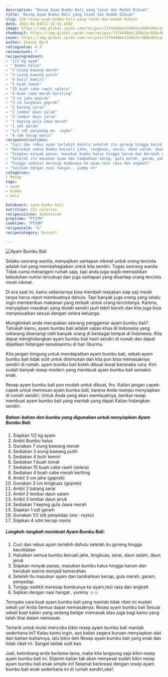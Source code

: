 ```yaml
---
description: "Resep Ayam Bumbu Bali yang lezat dan Mudah Dibuat"
title: "Resep Ayam Bumbu Bali yang lezat dan Mudah Dibuat"
slug: 534-resep-ayam-bumbu-bali-yang-lezat-dan-mudah-dibuat
date: 2021-05-04T21:32:41.438Z
image: https://img-global.cpcdn.com/recipes/72f4d48be116bb2e/680x482cq70/ayam-bumbu-bali-foto-resep-utama.jpg
thumbnail: https://img-global.cpcdn.com/recipes/72f4d48be116bb2e/680x482cq70/ayam-bumbu-bali-foto-resep-utama.jpg
cover: https://img-global.cpcdn.com/recipes/72f4d48be116bb2e/680x482cq70/ayam-bumbu-bali-foto-resep-utama.jpg
author: Steven Byrd
ratingvalue: 4.3
reviewcount: 7
recipeingredient:
- "1/2 kg ayam"
- " Bumbu halus"
- "7 siung bawang merah"
- "3 siung bawang putih"
- "4 butir kemiri"
- "1 buah tomat"
- "15 buah cabe rawit selera"
- "4 buah cabe merah keriting"
- "3 cm jahe geprek"
- "3 cm lengkuas geprek"
- "2 batang serai"
- "2 lembar daun salam"
- "3 lembar daun jeruk"
- "1 keping gula Jawa merah"
- "1 sdt garam"
- "1/2 sdt penyedap me  royko"
- "4 sdm kecap manis"
recipeinstructions:
- "Cuci dan rebus ayam terlebih dahulu setelah itu goreng hingga kecoklatan"
- "Haluskan semua bumbu kecuali jahe, lengkuas, serai, daun salam, daun jeruk"
- "Siapkan minyak panas, masukan bumbu halus hingga harum dan berubah warna menjadi kemerahan"
- "Setelah itu masukan ayam dan tambahkan kecap, gula merah, garam, penyedap"
- "Tunggu sedikit meresap bumbunya ke ayam,test rasa dan angkatt"
- "Sajikan dengan nasi hangat.. yummy ☺☺"
categories:
- Resep
tags:
- ayam
- bumbu
- bali

katakunci: ayam bumbu bali 
nutrition: 252 calories
recipecuisine: Indonesian
preptime: "PT37M"
cooktime: "PT50M"
recipeyield: "4"
recipecategory: Dessert

---
```



![Ayam Bumbu Bali](https://img-global.cpcdn.com/recipes/72f4d48be116bb2e/680x482cq70/ayam-bumbu-bali-foto-resep-utama.jpg)

Selaku seorang wanita, menyajikan santapan nikmat untuk orang tercinta adalah hal yang membahagiakan untuk kita sendiri. Tugas seorang  wanita Tidak cuma menangani rumah saja, tapi anda juga wajib memastikan kebutuhan nutrisi tercukupi dan juga santapan yang disantap orang tercinta mesti nikmat.

Di era  saat ini, kamu sebenarnya bisa membeli masakan siap saji meski tanpa harus repot membuatnya dahulu. Tapi banyak juga orang yang selalu ingin memberikan makanan yang terbaik untuk orang tercintanya. Karena, menyajikan masakan yang diolah sendiri jauh lebih bersih dan kita juga bisa menyesuaikan sesuai dengan selera keluarga. 



Mungkinkah anda merupakan seorang penggemar ayam bumbu bali?. Tahukah kamu, ayam bumbu bali adalah sajian khas di Indonesia yang sekarang disenangi oleh banyak orang di berbagai tempat di Indonesia. Kita dapat menghidangkan ayam bumbu bali hasil sendiri di rumah dan dapat dijadikan hidangan kesukaanmu di hari liburmu.

Kita jangan bingung untuk mendapatkan ayam bumbu bali, sebab ayam bumbu bali tidak sulit untuk ditemukan dan kita pun bisa memasaknya sendiri di rumah. ayam bumbu bali boleh dibuat lewat beraneka cara. Kini sudah banyak resep modern yang membuat ayam bumbu bali semakin enak.

Resep ayam bumbu bali pun mudah untuk dibuat, lho. Kalian jangan capek-capek untuk memesan ayam bumbu bali, karena Anda mampu menyiapkan di rumah sendiri. Untuk Anda yang akan membuatnya, berikut resep membuat ayam bumbu bali yang mantab yang dapat Kalian hidangkan sendiri.

<!--inarticleads1-->

##### Bahan-bahan dan bumbu yang digunakan untuk menyiapkan Ayam Bumbu Bali:

1. Siapkan 1/2 kg ayam
1. Ambil  Bumbu halus
1. Gunakan 7 siung bawang merah
1. Sediakan 3 siung bawang putih
1. Sediakan 4 butir kemiri
1. Sediakan 1 buah tomat
1. Sediakan 15 buah cabe rawit (selera)
1. Sediakan 4 buah cabe merah keriting
1. Ambil 3 cm jahe (geprek)
1. Gunakan 3 cm lengkuas (geprek)
1. Ambil 2 batang serai
1. Ambil 2 lembar daun salam
1. Ambil 3 lembar daun jeruk
1. Sediakan 1 keping gula Jawa merah
1. Siapkan 1 sdt garam
1. Gunakan 1/2 sdt penyedap (me : royko)
1. Siapkan 4 sdm kecap manis




<!--inarticleads2-->

##### Langkah-langkah membuat Ayam Bumbu Bali:

1. Cuci dan rebus ayam terlebih dahulu setelah itu goreng hingga kecoklatan
1. Haluskan semua bumbu kecuali jahe, lengkuas, serai, daun salam, daun jeruk
1. Siapkan minyak panas, masukan bumbu halus hingga harum dan berubah warna menjadi kemerahan
1. Setelah itu masukan ayam dan tambahkan kecap, gula merah, garam, penyedap
1. Tunggu sedikit meresap bumbunya ke ayam,test rasa dan angkatt
1. Sajikan dengan nasi hangat.. yummy ☺☺




Ternyata cara buat ayam bumbu bali yang mantab tidak ribet ini mudah sekali ya! Anda Semua dapat memasaknya. Resep ayam bumbu bali Sesuai sekali buat kalian yang sedang belajar memasak atau juga bagi kamu yang telah lihai dalam memasak.

Tertarik untuk mulai mencoba bikin resep ayam bumbu bali mantab sederhana ini? Kalau kamu ingin, ayo kalian segera buruan menyiapkan alat dan bahan-bahannya, lalu bikin deh Resep ayam bumbu bali yang enak dan tidak ribet ini. Sangat taidak sulit kan. 

Jadi, ketimbang anda berlama-lama, maka kita langsung saja bikin resep ayam bumbu bali ini. Dijamin kalian tak akan menyesal sudah bikin resep ayam bumbu bali enak simple ini! Selamat berkreasi dengan resep ayam bumbu bali enak sederhana ini di rumah sendiri,oke!.

